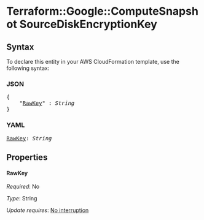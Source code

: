 # Terraform::Google::ComputeSnapshot SourceDiskEncryptionKey

## Syntax

To declare this entity in your AWS CloudFormation template, use the following syntax:

### JSON

<pre>
{
    "<a href="#rawkey" title="RawKey">RawKey</a>" : <i>String</i>
}
</pre>

### YAML

<pre>
<a href="#rawkey" title="RawKey">RawKey</a>: <i>String</i>
</pre>

## Properties

#### RawKey

_Required_: No

_Type_: String

_Update requires_: [No interruption](https://docs.aws.amazon.com/AWSCloudFormation/latest/UserGuide/using-cfn-updating-stacks-update-behaviors.html#update-no-interrupt)

